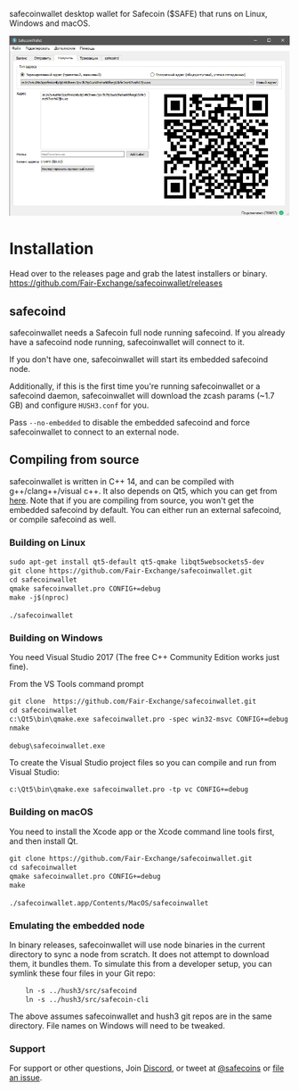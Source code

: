 safecoinwallet desktop wallet for Safecoin ($SAFE) that runs on Linux, Windows and macOS.

![Screenshots](safecoinwallet.png?raw=true)
# Installation

Head over to the releases page and grab the latest installers or binary. https://github.com/Fair-Exchange/safecoinwallet/releases

## safecoind
safecoinwallet needs a Safecoin full node running safecoind. If you already have a safecoind node running, safecoinwallet will connect to it. 

If you don't have one, safecoinwallet will start its embedded safecoind node. 

Additionally, if this is the first time you're running safecoinwallet or a safecoind daemon, safecoinwallet will download the zcash params (~1.7 GB) and configure `HUSH3.conf` for you. 

Pass `--no-embedded` to disable the embedded safecoind and force safecoinwallet to connect to an external node.

## Compiling from source
safecoinwallet is written in C++ 14, and can be compiled with g++/clang++/visual c++. It also depends on Qt5, which you can get from [here](https://www.qt.io/download). Note that if you are compiling from source, you won't get the embedded safecoind by default. You can either run an external safecoind, or compile safecoind as well. 


### Building on Linux

```
sudo apt-get install qt5-default qt5-qmake libqt5websockets5-dev
git clone https://github.com/Fair-Exchange/safecoinwallet.git
cd safecoinwallet
qmake safecoinwallet.pro CONFIG+=debug
make -j$(nproc)

./safecoinwallet
```

### Building on Windows
You need Visual Studio 2017 (The free C++ Community Edition works just fine). 

From the VS Tools command prompt
```
git clone  https://github.com/Fair-Exchange/safecoinwallet.git
cd safecoinwallet
c:\Qt5\bin\qmake.exe safecoinwallet.pro -spec win32-msvc CONFIG+=debug
nmake

debug\safecoinwallet.exe
```

To create the Visual Studio project files so you can compile and run from Visual Studio:
```
c:\Qt5\bin\qmake.exe safecoinwallet.pro -tp vc CONFIG+=debug
```

### Building on macOS
You need to install the Xcode app or the Xcode command line tools first, and then install Qt. 

```
git clone https://github.com/Fair-Exchange/safecoinwallet.git
cd safecoinwallet
qmake safecoinwallet.pro CONFIG+=debug
make

./safecoinwallet.app/Contents/MacOS/safecoinwallet
```

### Emulating the embedded node

In binary releases, safecoinwallet will use node binaries in the current directory to sync a node from scratch.
It does not attempt to download them, it bundles them. To simulate this from a developer setup, you can symlink
these four files in your Git repo:

```
    ln -s ../hush3/src/safecoind
    ln -s ../hush3/src/safecoin-cli
```

The above assumes safecoinwallet and hush3 git repos are in the same directory. File names on Windows will need to be tweaked.

### Support

For support or other questions, Join [Discord](https://discordapp.com/invite/vQgYGJz), or tweet at [@safecoins](https://twitter.com/safecoins) or [file an issue](https://github.com/Fair-Exchange/safecoinwallet/issues).

